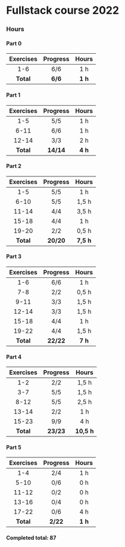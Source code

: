 # Fullstack course 2022

### Hours

#### Part 0
| Exercises | Progress | Hours |
| :----:|:----:|:----:|
| 1-6 | 6/6 | 1 h |
| **Total** | **6/6** |**1 h**

#### Part 1
| Exercises | Progress | Hours |
| :----:|:----:|:----:|
| 1-5 | 5/5 | 1 h |
| 6-11 | 6/6 | 1 h |
| 12-14 | 3/3 | 2 h |
| **Total** | **14/14** | **4 h** |

#### Part 2
| Exercises | Progress | Hours |
| :----:|:----:|:----:|
| 1-5 | 5/5 | 1 h |
| 6-10 | 5/5 | 1,5 h |
| 11-14 | 4/4 | 3,5 h |
| 15-18 | 4/4 | 1 h |
| 19-20 | 2/2 | 0,5 h |
| **Total** | **20/20** | **7,5 h**

#### Part 3
| Exercises | Progress | Hours |
| :----:|:----:|:----:|
| 1-6 | 6/6 | 1 h |
| 7-8 | 2/2 | 0,5 h |
| 9-11 | 3/3 | 1,5 h |
| 12-14 | 3/3 | 1,5 h |
| 15-18 | 4/4 | 1 h |
| 19-22 | 4/4 | 1,5 h |
| **Total** | **22/22** | **7 h**

#### Part 4
| Exercises | Progress | Hours |
| :----:|:----:|:----:|
| 1-2 | 2/2 | 1,5 h |
| 3-7 | 5/5 | 1,5 h |
| 8-12 | 5/5 | 2,5 h |
| 13-14 | 2/2 | 1 h |
| 15-23 | 9/9 | 4 h |
| **Total** | **23/23** | **10,5 h**

#### Part 5
| Exercises | Progress | Hours |
| :----:|:----:|:----:|
| 1-4 | 2/4 | 1 h |
| 5-10 | 0/6 | 0 h |
| 11-12 | 0/2 | 0 h |
| 13-16 | 0/4 | 0 h |
| 17-22 | 0/6 | 4 h |
| **Total** | **2/22** | **1 h**

#### Completed total: 87